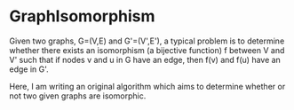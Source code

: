 GraphIsomorphism
================

Given two graphs, G=(V,E) and G'=(V',E'), a typical problem is to determine whether there exists an isomorphism (a bijective function) f between V and V' such that if nodes v and u in G have an edge, then f(v) and f(u) have an edge in G'. 

Here, I am writing an original algorithm which aims to determine whether or not two given graphs are isomorphic. 
